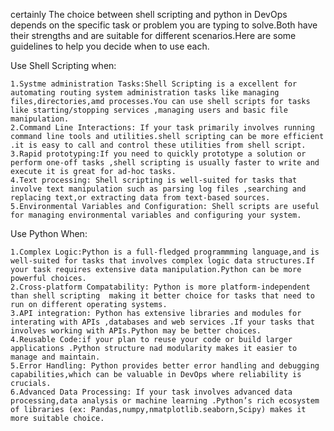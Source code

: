 certainly The choice between shell scripting and python in DevOps depends on the specific task or problem you are typing to solve.Both have their strengths and are suitable for different scenarios.Here are some guidelines to help you decide when to use each.

Use Shell Scripting when:

	1.Systme administration Tasks:Shell Scripting is a excellent for automating routing system administration tasks like managing files,directories,amd processes.You can use shell scripts for tasks like starting/stopping services ,managing users and basic file manipulation.
	2.Command Line Interactions: If your task primarily involves running command line tools and utilities.shell scripting can be more efficient .it is easy to call and control these utilities from shell script.
	3.Rapid prototyping:If you need to quickly prototype a solution or perform one-off tasks ,shell scripting is usually faster to write and execute it is great for ad-hoc tasks.
	4.Text processing: Shell scripting is well-suited for tasks that involve text manipulation such as parsing log files ,searching and replacing text,or extracting data from text-based sources.
	5.Environmental Variables and Configuration: Shell scripts are useful for managing environmental variables and configuring your system.

Use Python When:

	1.Complex Logic:Python is a full-fledged programmming language,and is well-suited for tasks that involves complex logic data structures.If your task requires extensive data manipulation.Python can be more powerful choices.
	2.Cross-platform Compatability: Python is more platform-independent than shell scripting  making it better choice for tasks that need to run on different operating systems.
	3.API integration: Python has extensive libraries and modules for interating with APIs ,databases and web services .If your tasks that involves working with APIs.Python may be better choices.
	4.Reusable Code:if your plan to reuse your code or build larger applications .Python structure nad modularity makes it easier to manage and maintain.
	5.Error Handling: Python provides better error handling and debugging capabilities,which can be valuable in DevOps where reliability is crucials.
	6.Advanced Data Processing: If your task involves advanced data processing,data analysis or machine learning .Python’s rich ecosystem of libraries (ex: Pandas,numpy,nmatplotlib.seaborn,Scipy) makes it more suitable choice.


